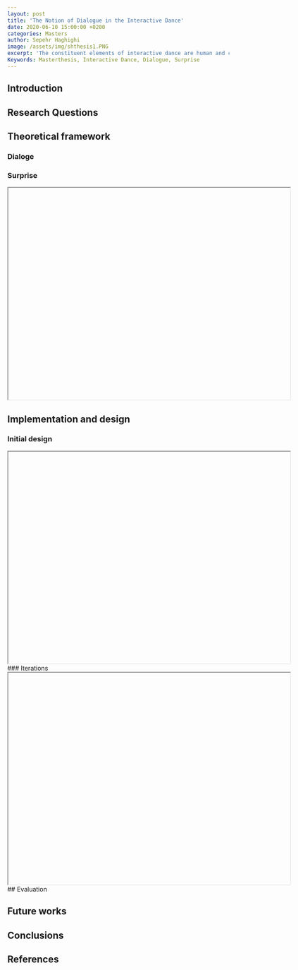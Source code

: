 ```yaml
---
layout: post
title: 'The Notion of Dialogue in the Interactive Dance'
date: 2020-06-10 15:00:00 +0200
categories: Masters
author: Sepehr Haghighi
image: /assets/img/shthesis1.PNG
excerpt: 'The constituent elements of interactive dance are human and computer, which in a human-computer interaction, create a feedback loop, and present the work of art. Considering that matter, each of the opponents in this interaction has their part and space and there is an aesthetic relationship ongoing, defining the quality and amount of each opponent's part and space. In this thesis, this ongoing matter is referred to as the notion of dialogue. To create this sense, the key element that will be discussed is surprise. In order to do that, following a certain design strategy, a practical system will be designed and executed to fortitude the logical argument that is presented in this research. In that performance, by the creative use of the body, space, time, popular art forms (i.e., Hip-Hop music and dance), and with the focus on the subject of sea-level rise, the research argument will be put in practice and further on evaluated. After the evaluation process, in conclusion - despite its limitation - it may be concluded that the use of surprise, will allow the computer to have an active role and possess a significant part in the interaction and convey a sense of dialogue in it.'
Keywords: Masterthesis, Interactive Dance, Dialogue, Surprise
---
```


## Introduction


## Research Questions


## Theoretical framework


### Dialoge

### Surprise

<iframe src="" width="640" height="480">
</iframe>

## Implementation and design

### Initial design
<iframe src="" width="640" height="480">
</iframe>
<figcaption></figcaption>
### Iterations
<iframe src="" width="640" height="480">
</iframe>
<figcaption></figcaption>
## Evaluation

## Future works

## Conclusions


## References

